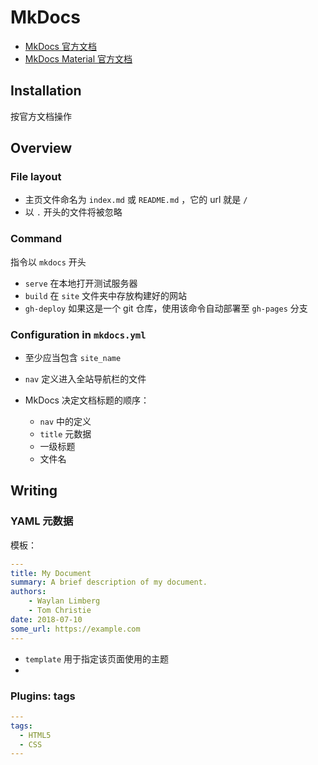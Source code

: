 # MkDocs

* [MkDocs 官方文档](https://www.mkdocs.org/)
* [MkDocs Material 官方文档](https://squidfunk.github.io/mkdocs-material/)

## Installation

按官方文档操作

## Overview

### File layout

* 主页文件命名为 `index.md` 或 `README.md` ，它的 url 就是 `/`
* 以 `.` 开头的文件将被忽略

### Command

指令以 `mkdocs` 开头

* `serve` 在本地打开测试服务器
* `build` 在 `site` 文件夹中存放构建好的网站
* `gh-deploy` 如果这是一个 git 仓库，使用该命令自动部署至 `gh-pages` 分支

### Configuration in `mkdocs.yml`

* 至少应当包含 `site_name`

* `nav` 定义进入全站导航栏的文件



















* MkDocs 决定文档标题的顺序：
  * `nav` 中的定义
  * `title` 元数据
  * 一级标题
  * 文件名

## Writing

### YAML 元数据

模板：

```yaml
---
title: My Document
summary: A brief description of my document.
authors:
    - Waylan Limberg
    - Tom Christie
date: 2018-07-10
some_url: https://example.com
---
```

* `template` 用于指定该页面使用的主题
* 

### Plugins: tags

```yaml
---
tags:
  - HTML5
  - CSS
---
```

